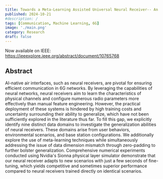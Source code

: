 ```yaml
---
title: Towards a Meta-Learning Assisted Universal Neural Receiver-- An Empirical Study
published: 2024-10-21
#description: /
tags: [Communication, Machine Learning, 6G]
image: './main.png'
category: Research
draft: false
---
```

Now available on IEEE:
https://ieeexplore.ieee.org/abstract/document/10765768

## Abstract
AI-native air interfaces, such as neural receivers, are pivotal for ensuring efficient communication in 6G networks. By leveraging the capabilities of neural networks, neural receivers aim to learn the characteristics of physical channels and configure numerous radio parameters more effectively than manual feature engineering. However, the practical deployment of these systems is hindered by high training costs and uncertainty surrounding their ability to generalize, which have not been sufficiently explored in the literature thus far. To fill this gap, we explicitly identify nine distinct data domains to investigate the generalization abilities of neural receivers. These domains arise from user behaviors, environmental scenarios, and base station configurations. We additionally explore the use of meta-learning techniques while simultaneously addressing the issue of data dimension mismatch through zero-padding to further bolster generalization. Comprehensive numerical experiments conducted using Nvidia's Sionna physical layer simulator demonstrate that our neural receiver adapts to new scenarios with just a few seconds of fine-tuning, which yields competitive and sometimes superior performance compared to neural receivers trained directly on identical scenarios.